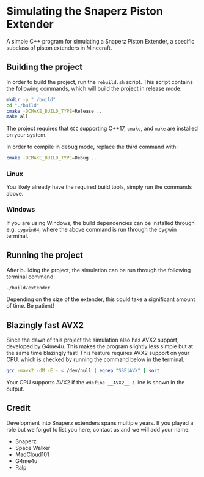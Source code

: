# Simulating the Snaperz Piston Extender
A simple C++ program for simulating a Snaperz Piston Extender, a specific subclass of piston extenders in Minecraft.

## Building the project
In order to build the project, run the `rebuild.sh` script.
This script contains the following commands, which will build the project in release mode:
```bash
mkdir -p "./build"
cd "./build"
cmake -DCMAKE_BUILD_TYPE=Release ..
make all
```
The project requires that `GCC` supporting C++17, `cmake`, and `make` are installed on your system.

In order to compile in debug mode, replace the third command with:
```bash
cmake -DCMAKE_BUILD_TYPE=Debug ..
```

### Linux
You likely already have the required build tools, simply run the commands above.

### Windows
If you are using Windows, the build dependencies can be installed through e.g. `cygwin64`, where the above command is run through the cygwin terminal.

## Running the project
After building the project, the simulation can be run through the following terminal command:
```bash
./build/extender
```
Depending on the size of the extender, this could take a significant amount of time. Be patient!

## Blazingly fast AVX2
Since the dawn of this project the simulation also has AVX2 support, developed by G4me4u. This makes the program slightly less simple but at the same time blazingly fast! This feature requires AVX2 support on your CPU, which is checked by running the command below in the terminal.
```bash
gcc -mavx2 -dM -E - < /dev/null | egrep "SSE|AVX" | sort
```
Your CPU supports AVX2 if the `#define __AVX2__ 1` line is shown in the output.

## Credit

Development into Snaperz extenders spans multiple years. If you played a role but we forgot to list you here, contact us and we will add your name.

- Snaperz
- Space Walker
- MadCloud101
- G4me4u
- Ralp
